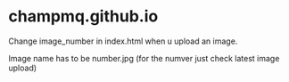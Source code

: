 # champmq.github.io

Change image_number in index.html when u upload an image.

Image name has to be number.jpg (for the numver just check latest image upload)
